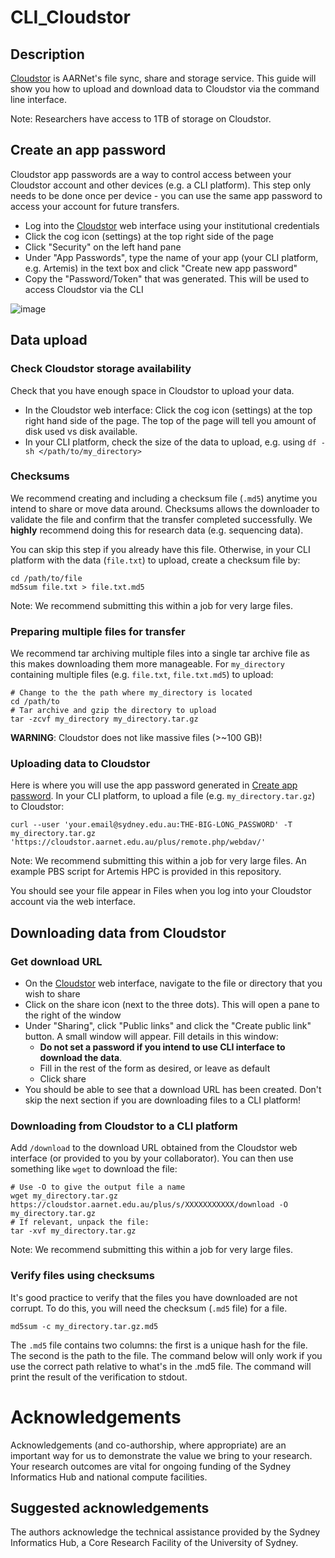 # CLI_Cloudstor

## Description

[Cloudstor](https://cloudstor.aarnet.edu.au/) is AARNet's file sync, share and storage service. This guide will show you how to upload and download data to Cloudstor via the command line interface.

Note: Researchers have access to 1TB of storage on Cloudstor.

## Create an app password

Cloudstor app passwords are a way to control access between your Cloudstor account and other devices (e.g. a CLI platform). This step only needs to be done once per device - you can use the same app password to access your account for future transfers. 

* Log into the [Cloudstor](https://cloudstor.aarnet.edu.au/) web interface using your institutional credentials
* Click the cog icon (settings) at the top right side of the page
* Click "Security" on the left hand pane
* Under "App Passwords", type the name of your app (your CLI platform, e.g. Artemis) in the text box and click "Create new app password"
* Copy the "Password/Token" that was generated. This will be used to access Cloudstor via the CLI

![image](https://user-images.githubusercontent.com/49257820/163305774-26896f75-5e0f-4faf-bc15-25c8d2f71abb.png)

## Data upload

### Check Cloudstor storage availability

Check that you have enough space in Cloudstor to upload your data.

* In the Cloudstor web interface: Click the cog icon (settings) at the top right hand side of the page. The top of the page will tell you amount of disk used vs disk available.
* In your CLI platform, check the size of the data to upload, e.g. using `df -sh </path/to/my_directory>`

### Checksums

We recommend creating and including a checksum file (`.md5`) anytime you intend to share or move data around. Checksums allows the downloader to validate the file and confirm that the transfer completed successfully. We __highly__ recommend doing this for research data (e.g. sequencing data). 

You can skip this step if you already have this file. Otherwise, in your CLI platform with the data (`file.txt`) to upload, create a checksum file by:

```
cd /path/to/file
md5sum file.txt > file.txt.md5
```

Note: We recommend submitting this within a job for very large files. 

### Preparing multiple files for transfer

We recommend tar archiving multiple files into a single tar archive file as this makes downloading them more manageable. For `my_directory` containing multiple files (e.g. `file.txt`, `file.txt.md5`) to upload:

```
# Change to the the path where my_directory is located
cd /path/to
# Tar archive and gzip the directory to upload
tar -zcvf my_directory my_directory.tar.gz
```

__WARNING__: Cloudstor does not like massive files (>~100 GB)!

### Uploading data to Cloudstor

Here is where you will use the app password generated in [Create app password](#Create-app-password). In your CLI platform, to upload a file (e.g. `my_directory.tar.gz`) to Cloudstor:

```
curl --user 'your.email@sydney.edu.au:THE-BIG-LONG_PASSWORD' -T my_directory.tar.gz 'https://cloudstor.aarnet.edu.au/plus/remote.php/webdav/'
```

Note: We recommend submitting this within a job for very large files. An example PBS script for Artemis HPC is provided in this repository.

You should see your file appear in Files when you log into your Cloudstor account via the web interface.

## Downloading data from Cloudstor

### Get download URL

* On the [Cloudstor](https://cloudstor.aarnet.edu.au/) web interface, navigate to the file or directory that you wish to share
* Click on the share icon (next to the three dots). This will open a pane to the right of the window
* Under "Sharing", click "Public links" and click the "Create public link" button. A small window will appear. Fill details in this window:
  * __Do not set a password if you intend to use CLI interface to download the data__. 
  * Fill in the rest of the form as desired, or leave as default
  * Click share
* You should be able to see that a download URL has been created. Don't skip the next section if you are downloading files to a CLI platform!

### Downloading from Cloudstor to a CLI platform

Add `/download` to the download URL obtained from the Cloudstor web interface (or provided to you by your collaborator). You can then use something like `wget` to download the file:

```
# Use -O to give the output file a name
wget my_directory.tar.gz https://cloudstor.aarnet.edu.au/plus/s/XXXXXXXXXXX/download -O my_directory.tar.gz
# If relevant, unpack the file:
tar -xvf my_directory.tar.gz
```

Note: We recommend submitting this within a job for very large files. 

### Verify files using checksums

It's good practice to verify that the files you have downloaded are not corrupt. To do this, you will need the checksum (`.md5` file) for a file. 

```
md5sum -c my_directory.tar.gz.md5
```

The `.md5` file contains two columns: the first is a unique hash for the file. The second is the path to the file. The command below will only work if you use the correct path relative to what's in the .md5 file. The command will print the result of the verification to stdout. 

# Acknowledgements

Acknowledgements (and co-authorship, where appropriate) are an important way for us to demonstrate the value we bring to your research. Your research outcomes are vital for ongoing funding of the Sydney Informatics Hub and national compute facilities.

## Suggested acknowledgements

The authors acknowledge the technical assistance provided by the Sydney Informatics Hub, a Core Research Facility of the University of Sydney. 
